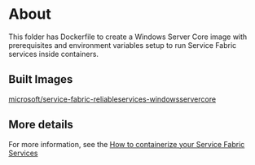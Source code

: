 # About
This folder has Dockerfile to create a Windows Server Core image with prerequisites and environment variables setup to run Service Fabric services inside containers.

## Built Images
[microsoft/service-fabric-reliableservices-windowsservercore](https://hub.docker.com/r/microsoft/service-fabric-reliableservices-windowsservercore/)

## More details
For more information, see the [How to containerize your Service Fabric Services](https://docs.microsoft.com/en-us/azure/service-fabric/service-fabric-services-inside-containers)
